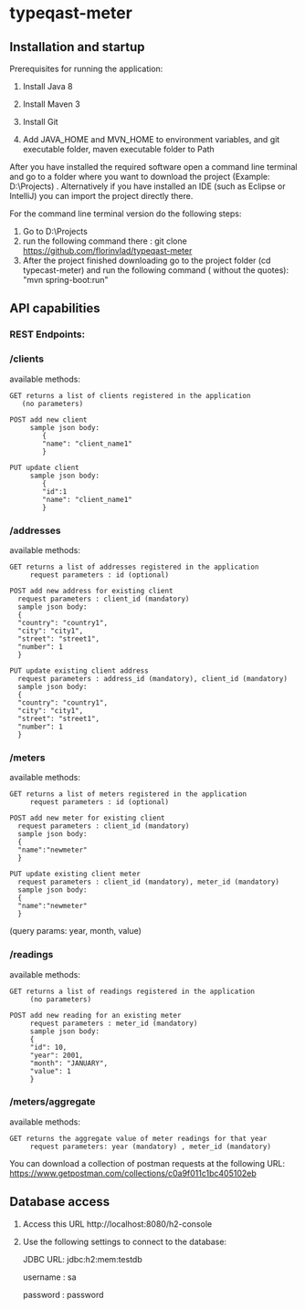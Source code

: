 # typeqast-meter

## Installation and startup

Prerequisites for running the application:

1. Install Java 8

2. Install Maven 3

3. Install Git

4. Add JAVA_HOME and MVN_HOME to environment variables, and git executable folder, maven executable folder to Path

After you have installed the required software open a command line terminal and go to a folder where you want to
download the project (Example: D:\Projects) . Alternatively if you have installed an IDE (such as Eclipse or IntelliJ)
you can import the project directly there.

For the command line terminal version do the following steps:

1. Go to D:\Projects
2. run the following command there :
   git clone https://github.com/florinvlad/typeqast-meter
3. After the project finished downloading go to the project folder (cd typecast-meter) and run the following command (
   without the quotes):
   "mvn spring-boot:run"

## API capabilities

### REST Endpoints:

### /clients

available methods:

    GET returns a list of clients registered in the application
       (no parameters) 

    POST add new client 
         sample json body: 
            {
            "name": "client_name1"
            }

    PUT update client
         sample json body: 
            {
            "id":1
            "name": "client_name1"
            }

### /addresses

available methods:

    GET returns a list of addresses registered in the application
         request parameters : id (optional)

    POST add new address for existing client 
      request parameters : client_id (mandatory)
      sample json body:
      {
      "country": "country1",
      "city": "city1",
      "street": "street1",
      "number": 1
      }

    PUT update existing client address
      request parameters : address_id (mandatory), client_id (mandatory)
      sample json body:
      {
      "country": "country1",
      "city": "city1",
      "street": "street1",
      "number": 1
      }

### /meters

available methods:

    GET returns a list of meters registered in the application
         request parameters : id (optional)

    POST add new meter for existing client
      request parameters : client_id (mandatory)
      sample json body:
      {
      "name":"newmeter"
      }

    PUT update existing client meter
      request parameters : client_id (mandatory), meter_id (mandatory)
      sample json body:
      {
      "name":"newmeter"
      }

(query params: year, month, value)

### /readings

available methods:

    GET returns a list of readings registered in the application
         (no parameters)

    POST add new reading for an existing meter
         request parameters : meter_id (mandatory)
         sample json body:
         {
         "id": 10,
         "year": 2001,
         "month": "JANUARY",
         "value": 1
         }

### /meters/aggregate

available methods:

    GET returns the aggregate value of meter readings for that year
         request parameters: year (mandatory) , meter_id (mandatory)

You can download a collection of postman requests at the following URL:
https://www.getpostman.com/collections/c0a9f011c1bc405102eb

## Database access

1. Access this URL
   http://localhost:8080/h2-console

2. Use the following settings to connect to the database:

   JDBC URL: jdbc:h2:mem:testdb

   username : sa

   password : password
